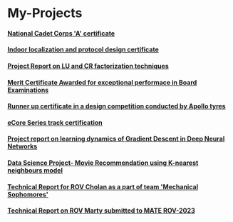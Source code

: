 # My-Projects

#### [National Cadet Corps 'A' certificate](ncc.pdf)

#### [Indoor localization and protocol design certificate](certificate-srikrishna.pdf)

#### [Project Report on LU and CR factorization techniques](LU-CR.pdf)

#### [Merit Certificate Awarded for exceptional performace in Board Examinations](merit.pdf)

#### [Runner up certificate in a design competition conducted by Apollo tyres](revolve.pdf)

#### [eCore Series track certification](certificateurrobot.pdf)

#### [Project report on learning dynamics of Gradient Descent in Deep Neural Networks](Learning_Dynamics_of_GD_in_DL.pdf)

#### [Data Science Project- Movie Recommendation using K-nearest neighbours model](ds_project.pdf)

#### [Technical Report for ROV Cholan as a part of team 'Mechanical Sophomores'](<ROV Cholan convocation documentation.pdf>)

#### [Technical Report on ROV Marty submitted to MATE ROV-2023 ](AUVSociety_TeamNira_TechnicalDocumentation_2023.pdf)